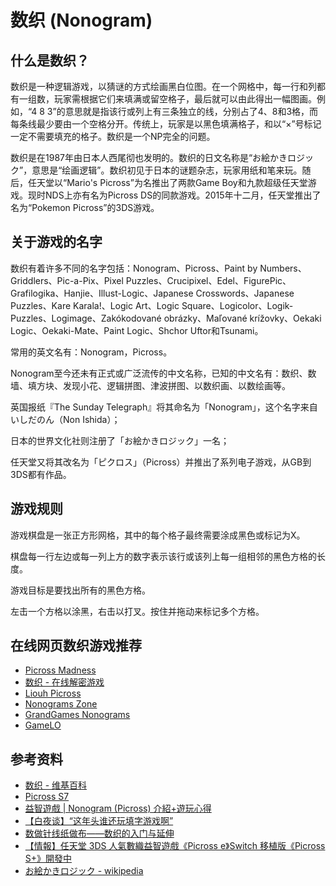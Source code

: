 # 数织 (Nonogram)

## 什么是数织？

数织是一种逻辑游戏，以猜谜的方式绘画黑白位图。在一个网格中，每一行和列都有一组数，玩家需根据它们来填满或留空格子，最后就可以由此得出一幅图画。例如，“4 8 3”的意思就是指该行或列上有三条独立的线，分别占了4、8和3格，而每条线最少要由一个空格分开。传统上，玩家是以黑色填满格子，和以“×”号标记一定不需要填充的格子。数织是一个NP完全的问题。

数织是在1987年由日本人西尾彻也发明的。数织的日文名称是“お絵かきロジック”，意思是“绘画逻辑”。数织初见于日本的谜题杂志，玩家用纸和笔来玩。随后，任天堂以“Mario's Picross”为名推出了两款Game Boy和九款超级任天堂游戏。现时NDS上亦有名为Picross DS的同款游戏。2015年十二月，任天堂推出了名为“Pokemon Picross”的3DS游戏。

## 关于游戏的名字

数织有着许多不同的名字包括：Nonogram、Picross、Paint by Numbers、Griddlers、Pic-a-Pix、Pixel Puzzles、Crucipixel、Edel、FigurePic、Grafilogika、Hanjie、Illust-Logic、Japanese Crosswords、Japanese Puzzles、Kare Karala!、Logic Art、Logic Square、Logicolor、Logik-Puzzles、Logimage、Zakókodované obrázky、Maľované krížovky、Oekaki Logic、Oekaki-Mate、Paint Logic、Shchor Uftor和Tsunami。

常用的英文名有：Nonogram，Picross。

Nonogram至今还未有正式或广泛流传的中文名称，已知的中文名有：数织、数墙、填方块、发现小花、逻辑拼图、津波拼图、以数织画、以数绘画等。

英国报纸『The Sunday Telegraph』将其命名为「Nonogram」，这个名字来自いしだのん（Non Ishida）；

日本的世界文化社则注册了「お絵かきロジック」一名；

任天堂又将其改名为「ピクロス」（Picross）并推出了系列电子游戏，从GB到3DS都有作品。

## 游戏规则

游戏棋盘是一张正方形网格，其中的每个格子最终需要涂成黑色或标记为X。

棋盘每一行左边或每一列上方的数字表示该行或该列上每一组相邻的黑色方格的长度。

游戏目标是要找出所有的黑色方格。

左击一个方格以涂黑，右击以打叉。按住并拖动来标记多个方格。

## 在线网页数织游戏推荐

- [Picross Madness]
- [数织 - 在线解密游戏]
- [Liouh Picross]
- [Nonograms Zone]
- [GrandGames Nonograms]
- [GameLO]

## 参考资料

- [数织 - 维基百科](https://zh.wikipedia.org/zh-cn/%E6%95%B8%E7%B9%94)
- [Picross S7](https://www.jupiter.co.jp/e/switch/picrosss7/)
- [益智遊戲 | Nonogram (Picross) 介紹+遊玩心得](https://vocus.cc/article/5ea1ae14fd897800014fb6c8)
- [【白夜谈】“这年头谁还玩填字游戏啊”](https://www.yystv.cn/p/9095)
- [数做针线纸做布——数织的入门与延伸](http://www.monsterparty.top/%E6%95%B0%E5%81%9A%E9%92%88%E7%BA%BF%E7%BA%B8%E5%81%9A%E5%B8%83-%E6%95%B0%E7%BB%87%E7%9A%84%E5%85%A5%E9%97%A8%E4%B8%8E%E5%BB%B6%E4%BC%B8/)
- [【情報】任天堂 3DS 人氣數織益智遊戲《Picross e》Switch 移植版《Picross S+》開發中](https://forum.gamer.com.tw/C.php?bsn=31587&snA=30237)
- [お絵かきロジック - wikipedia](https://ja.wikipedia.org/wiki/%E3%81%8A%E7%B5%B5%E3%81%8B%E3%81%8D%E3%83%AD%E3%82%B8%E3%83%83%E3%82%AF)

[Picross Madness]:(https://puzzlemadness.co.uk/picross)
[Nonograms Zone]:(https://nonograms.zone/zh-cn/)
[数织 - 在线解密游戏]:(https://cn.puzzle-nonograms.com/)
[Liouh Picross]:(https://liouh.com/picross/)
[GrandGames Nonograms]:(https://grandgames.net/nonograms)
[GameLO]:(https://gamelo.net/)
